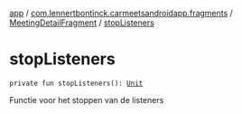 [app](../../index.md) / [com.lennertbontinck.carmeetsandroidapp.fragments](../index.md) / [MeetingDetailFragment](index.md) / [stopListeners](./stop-listeners.md)

# stopListeners

`private fun stopListeners(): `[`Unit`](https://kotlinlang.org/api/latest/jvm/stdlib/kotlin/-unit/index.html)

Functie voor het stoppen van de listeners

